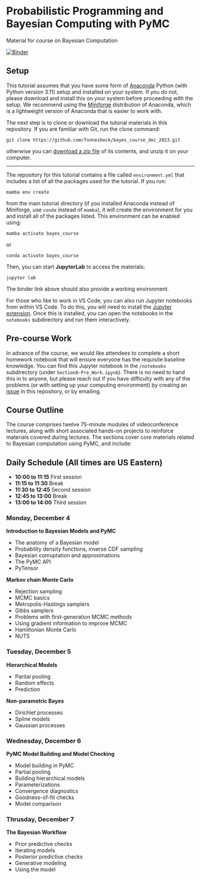 # Probabilistic Programming and Bayesian Computing with PyMC

Material for course on Bayesian Computation

[![Binder](https://mybinder.org/badge_logo.svg)](https://mybinder.org/v2/gh/fonnesbeck/bayes_course_dec_2023/main) 

## Setup

This tutorial assumes that you have some form of [Anaconda](https://www.anaconda.com/products/individual#download-section) Python (with Python version 3.11) setup and installed on your system. If you do not, please download and install this on your system before proceeding with the setup. We recommend using the [Miniforge](https://github.com/conda-forge/miniforge#download) distribution of Anaconda, which is a lightweight version of Anaconda that is easier to work with.

The next step is to clone or download the tutorial materials in this repository. If you are familiar with Git, run the clone command:

    git clone https://github.com/fonnesbeck/bayes_course_dec_2023.git

otherwise you can [download a zip file](https://github.com/fonnesbeck/bayes_course_dec_2023/archive/main.zip) of its contents, and unzip it on your computer.
***
The repository for this tutorial contains a file called `environment.yml` that includes a list of all the packages used for the tutorial. If you run:

    mamba env create

from the main tutorial directory (if you installed Anaconda instead of Miniforge, use `conda` instead of `mamba`), it will create the environment for you and install all of the packages listed. This environment can be enabled using:

    mamba activate bayes_course  

or 
    
    conda activate bayes_course

Then, you can start **JupyterLab** to access the materials:

    jupyter lab

The binder link above should also provide a working environment.

For those who like to work in VS Code, you can also run Jupyter notebooks from within VS Code. To do this, you will need to install the [Jupyter extension](https://marketplace.visualstudio.com/items?itemName=ms-toolsai.jupyter). Once this is installed, you can open the notebooks in the `notebooks` subdirectory and run them interactively.

## Pre-course Work

In advance of the course, we would like attendees to complete a short homework notebook that will ensure everyone has the requisite baseline knowledge. You can find this Jupyter notebook in the `/notebooks` subdirectory (under `Section0-Pre_Work.ipynb`). There is no need to hand this in to anyone, but please reach out if you have difficulty with any of the problems (or with setting up your computing environment) by creating an [issue](https://github.com/fonnesbeck/bayes_course_dec_2023/issues) in this repository, or by emailing.

## Course Outline

The course comprises twelve 75-minute modules of videoconference lectures, along with short associated hands-on projects to reinforce materials covered during lectures. The sections cover core materials related to Bayesian computation using PyMC, and include:

## Daily Schedule (All times are US Eastern)

- **10:00 to 11:15** First session
- **11:15 to 11:30** Break
- **11:30 to 12:45** Second session
- **12:45 to 13:00** Break
- **13:00 to 14:00** Third session

### Monday, December 4

**Introduction to Bayesian Models and PyMC** 
- The anatomy of a Bayesian model
- Probability density functions, inverse CDF sampling
- Bayesian comuptation and approximations
- The PyMC API
- PyTensor

**Markov chain Monte Carlo** 
- Rejection sampling
- MCMC basics
- Metropolis-Hastings samplers
- Gibbs samplers
- Problems with first-generation MCMC methods
- Using gradient information to improve MCMC
- Hamiltonian Monte Carlo
- NUTS
  
### Tuesday, December 5

**Hierarchical Models**
- Parital pooling
- Random effects
- Prediction

**Non-parametric Bayes** 
- Dirichlet processes
- Spline models
- Gaussian processes


### Wednesday, December 6

**PyMC Model Building and Model Checking** 
- Model building in PyMC
- Partial pooling
- Building hierarchical models
- Parameterizations
- Convergence diagnostics
- Goodness-of-fit checks
- Model comparison


### Thrusday, December 7

**The Bayesian Workflow** 
- Prior predictive checks
- Iterating models
- Posterior predictive checks
- Generative modeling
- Using the model